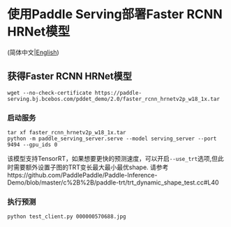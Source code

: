 # 使用Paddle Serving部署Faster RCNN HRNet模型

(简体中文|[English](./README.md))

## 获得Faster RCNN HRNet模型
```
wget --no-check-certificate https://paddle-serving.bj.bcebos.com/pddet_demo/2.0/faster_rcnn_hrnetv2p_w18_1x.tar
```


### 启动服务
```
tar xf faster_rcnn_hrnetv2p_w18_1x.tar
python -m paddle_serving_server.serve --model serving_server --port 9494 --gpu_ids 0
```
该模型支持TensorRT，如果想要更快的预测速度，可以开启`--use_trt`选项,但此时需要额外设置子图的TRT变长最大最小最优shape.
请参考https://github.com/PaddlePaddle/Paddle-Inference-Demo/blob/master/c%2B%2B/paddle-trt/trt_dynamic_shape_test.cc#L40

### 执行预测
```
python test_client.py 000000570688.jpg
```
